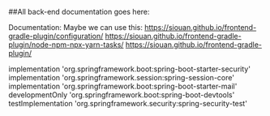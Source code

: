 ##All back-end documentation goes here:



Documentation:
Maybe we can use this:
https://siouan.github.io/frontend-gradle-plugin/configuration/
https://siouan.github.io/frontend-gradle-plugin/node-npm-npx-yarn-tasks/
https://siouan.github.io/frontend-gradle-plugin/




implementation 'org.springframework.boot:spring-boot-starter-security'
implementation 'org.springframework.session:spring-session-core'
implementation 'org.springframework.boot:spring-boot-starter-mail'
developmentOnly 'org.springframework.boot:spring-boot-devtools'
testImplementation 'org.springframework.security:spring-security-test'